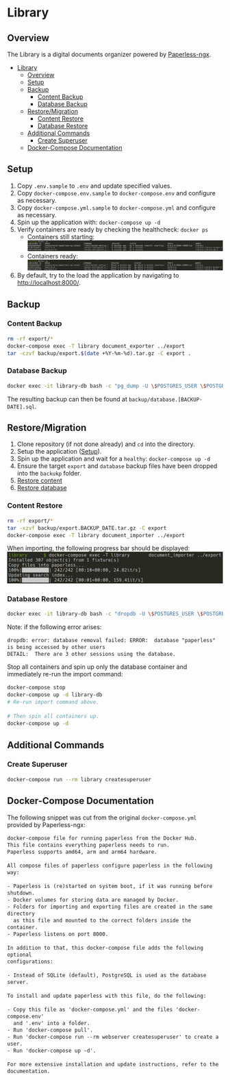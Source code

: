# Library

## Overview

The Library is a digital documents organizer powered by [Paperless-ngx](https://github.com/paperless-ngx/paperless-ngx).

- [Library](#library)
  - [Overview](#overview)
  - [Setup](#setup)
  - [Backup](#backup)
    - [Content Backup](#content-backup)
    - [Database Backup](#database-backup)
  - [Restore/Migration](#restoremigration)
    - [Content Restore](#content-restore)
    - [Database Restore](#database-restore)
  - [Additional Commands](#additional-commands)
    - [Create Superuser](#create-superuser)
  - [Docker-Compose Documentation](#docker-compose-documentation)

## Setup

1. Copy `.env.sample` to `.env` and update specified values.
2. Copy `docker-compose.env.sample` to `docker-compose.env` and configure as necessary.
3. Copy `docker-compose.yml.sample` to `docker-compose.yml` and configure as necessary.
4. Spin up the application with: `docker-compose up -d`
5. Verify containers are ready by checking the healthcheck: `docker ps`
    - Containers still starting:
    ![Healthcheck Starting](docs/healthcheck_starting.png)
    - Containers ready:
    ![Healthcheck Healthy](docs/healthcheck_healthy.png)
6. By default, try to the load the application by navigating to <http://localhost:8000/>.

## Backup

### Content Backup

```bash
rm -rf export/*
docker-compose exec -T library document_exporter ../export
tar -czvf backup/export.$(date +%Y-%m-%d).tar.gz -C export .
```

### Database Backup

```bash
docker exec -it library-db bash -c "pg_dump -U \$POSTGRES_USER \$POSTGRES_DB > /backup/database.$(date +%Y-%m-%d).sql"
```

The resulting backup can then be found at `backup/database.[BACKUP-DATE].sql`.

## Restore/Migration

1. Clone repository (if not done already) and `cd` into the directory.
2. Setup the application ([Setup](#Setup)).
3. Spin up the application and wait for a `healthy`: `docker-compose up -d`
4. Ensure the target `export` and `database` backup files have been dropped into the `backukp` folder.
5. [Restore content](#content-restore)
6. [Restore database](#database-restore)

### Content Restore

```bash
rm -rf export/*
tar -xzvf backup/export.BACKUP_DATE.tar.gz -C export
docker-compose exec -T library document_importer ../export
```

When importing, the following progress bar should be displayed:
![Import Progress](docs/import_progress.png)

### Database Restore

```bash
docker exec -it library-db bash -c "dropdb -U \$POSTGRES_USER \$POSTGRES_DB && createdb -U \$POSTGRES_USER \$POSTGRES_DB && psql -U \$POSTGRES_USER \$POSTGRES_DB < /backup/database.[BACKUP-DATE]"
```

Note: if the following error arises:

```plain
dropdb: error: database removal failed: ERROR:  database "paperless" is being accessed by other users
DETAIL:  There are 3 other sessions using the database.
```

Stop all containers and spin up only the database container and immediately re-run the import command:

```bash
docker-compose stop
docker-compose up -d library-db
# Re-run import command above.

# Then spin all containers up.
docker-compose up -d
```

## Additional Commands

### Create Superuser

```bash
docker-compose run --rm library createsuperuser
```

## Docker-Compose Documentation

The following snippet was cut from the original `docker-compose.yml` provided by Paperless-ngx:

```plain
docker-compose file for running paperless from the Docker Hub.
This file contains everything paperless needs to run.
Paperless supports amd64, arm and arm64 hardware.

All compose files of paperless configure paperless in the following way:

- Paperless is (re)started on system boot, if it was running before shutdown.
- Docker volumes for storing data are managed by Docker.
- Folders for importing and exporting files are created in the same directory
  as this file and mounted to the correct folders inside the container.
- Paperless listens on port 8000.

In addition to that, this docker-compose file adds the following optional
configurations:

- Instead of SQLite (default), PostgreSQL is used as the database server.

To install and update paperless with this file, do the following:

- Copy this file as 'docker-compose.yml' and the files 'docker-compose.env'
  and '.env' into a folder.
- Run 'docker-compose pull'.
- Run 'docker-compose run --rm webserver createsuperuser' to create a user.
- Run 'docker-compose up -d'.

For more extensive installation and update instructions, refer to the
documentation.
```
